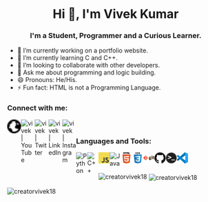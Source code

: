 <h1 align="center">Hi 👋, I'm Vivek Kumar</h1>
<h3 align="center">I'm a Student, Programmer and a Curious Learner.</h3>

- 🔭 I’m currently working on a portfolio website.
- 🌱 I’m currently learning C and C++.
- 👯 I’m looking to collaborate with other developers.
- 💬 Ask me about programming and logic building.
- 😄 Pronouns: He/His.
- ⚡ Fun fact: HTML is not a Programming Language.

### Connect with me:

[<img align="left" alt="vivek site" width="32px" src="https://raw.githubusercontent.com/iconic/open-iconic/master/svg/globe.svg" />][website]
[<img align="left" alt="vivek | YouTube" width="32px" src="https://cdn.jsdelivr.net/npm/simple-icons@v3/icons/youtube.svg" />][youtube]
[<img align="left" alt="vivek | Twitter" width="32px" src="https://cdn.jsdelivr.net/npm/simple-icons@v3/icons/twitter.svg" />][twitter]
[<img align="left" alt="vivek | LinkedIn" width="32px" src="https://cdn.jsdelivr.net/npm/simple-icons@v3/icons/linkedin.svg" />][linkedin]
[<img align="left" alt="vivek | Instagram" width="32px" src="https://cdn.jsdelivr.net/npm/simple-icons@v3/icons/instagram.svg" />][instagram]
<br />

### Languages and Tools:


<img align="left" alt="Python" width="26px" src="https://img.icons8.com/color/48/000000/python--v1.png"/>
<img align="left" alt="C++" width="26px" src="https://img.icons8.com/external-flatart-icons-outline-flatarticons/64/000000/external-c-programming-and-coding-flatart-icons-outline-flatarticons-4.png"/>
<img align="left" alt="JavaScript" width="26px" src="https://raw.githubusercontent.com/github/explore/80688e429a7d4ef2fca1e82350fe8e3517d3494d/topics/javascript/javascript.png" />
<img align="left" alt="Java" width="26px" src="https://img.icons8.com/color/48/000000/java-coffee-cup-logo--v1.png"/>
<img align="left" alt="HTML5" width="26px" src="https://raw.githubusercontent.com/github/explore/80688e429a7d4ef2fca1e82350fe8e3517d3494d/topics/html/html.png" />
<img align="left" alt="CSS3" width="26px" src="https://raw.githubusercontent.com/github/explore/80688e429a7d4ef2fca1e82350fe8e3517d3494d/topics/css/css.png" />
<!-- <img align="left" alt="Numpy" width="26px" src="https://img.icons8.com/color/48/000000/numpy.png"/> -->
<!-- <img align="left" alt="Anaconda" width="26px" src="https://img.icons8.com/fluency/48/000000/anaconda--v2.png"/> -->
<!-- <img align="left" alt="Matlab" width="26px" src="https://img.icons8.com/fluency/48/000000/matlab.png"/> -->
<!--[<img align="left" alt="Sass" width="26px" src="https://raw.githubusercontent.com/github/explore/80688e429a7d4ef2fca1e82350fe8e3517d3494d/topics/sass/sass.png" />][cssplaylist]-->
<!--<img align="left" alt="React" width="26px" src="https://raw.githubusercontent.com/github/explore/80688e429a7d4ef2fca1e82350fe8e3517d3494d/topics/react/react.png" />
[<img align="left" alt="Gatsby" width="26px" src="https://raw.githubusercontent.com/github/explore/e94815998e4e0713912fed477a1f346ec04c3da2/topics/gatsby/gatsby.png" />][webdevplaylist]
[<img align="left" alt="GraphQL" width="26px" src="https://raw.githubusercontent.com/github/explore/80688e429a7d4ef2fca1e82350fe8e3517d3494d/topics/graphql/graphql.png" />][webdevplaylist]
<img align="left" alt="Node.js" width="26px" src="https://raw.githubusercontent.com/github/explore/80688e429a7d4ef2fca1e82350fe8e3517d3494d/topics/nodejs/nodejs.png"/> -->
<!--[<img align="left" alt="Deno" width="26px" src="https://raw.githubusercontent.com/github/explore/361e2821e2dea67711cde99c9c40ed357061cf27/topics/deno/deno.png" />][webdevplaylist]
[<img align="left" alt="SQL" width="26px" src="https://raw.githubusercontent.com/github/explore/80688e429a7d4ef2fca1e82350fe8e3517d3494d/topics/sql/sql.png" />][webdevplaylist]
[<img align="left" alt="MySQL" width="26px" src="https://raw.githubusercontent.com/github/explore/80688e429a7d4ef2fca1e82350fe8e3517d3494d/topics/mysql/mysql.png" />][webdevplaylist]
<img align="left" alt="MongoDB" width="26px" src="https://raw.githubusercontent.com/github/explore/80688e429a7d4ef2fca1e82350fe8e3517d3494d/topics/mongodb/mongodb.png" /> -->
<img align="left" alt="Git" width="26px" src="https://raw.githubusercontent.com/github/explore/80688e429a7d4ef2fca1e82350fe8e3517d3494d/topics/git/git.png" />
<img align="left" alt="GitHub" width="26px" src="https://raw.githubusercontent.com/github/explore/78df643247d429f6cc873026c0622819ad797942/topics/github/github.png" />
<img align="left" alt="Terminal" width="26px" src="https://raw.githubusercontent.com/github/explore/80688e429a7d4ef2fca1e82350fe8e3517d3494d/topics/terminal/terminal.png" />
<img align="left" alt="Visual Studio Code" width="26px" src="https://raw.githubusercontent.com/github/explore/80688e429a7d4ef2fca1e82350fe8e3517d3494d/topics/visual-studio-code/visual-studio-code.png" />

<br />
<br />

<p><img align="left" src="https://github-readme-stats.vercel.app/api/top-langs?username=creatorvivek18&show_icons=true&locale=en&layout=compact" alt="creatorvivek18" /></p>

<p>&nbsp;<img align="center" src="https://github-readme-stats.vercel.app/api?username=creatorvivek18&show_icons=true&locale=en" alt="creatorvivek18" /></p>

<p><img align="center" src="https://github-readme-streak-stats.herokuapp.com/?user=creatorvivek18&" alt="creatorvivek18" /></p>

[website]: https://creatorvivek.com/
[twitter]: https://twitter.com/creatorvivek18
[youtube]: https://www.youtube.com/channel/UCmlRXYClcLe5oo7AUJxS05Q/featured
[instagram]: https://www.instagram.com/_vivek.kr__/
[linkedin]: https://www.linkedin.com/in/creatorvivek/
